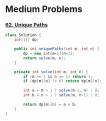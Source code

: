 # Medium Problems

### [62. Unique Paths](https://leetcode.com/problems/unique-paths/description/)
```java
class Solution {
    int[][] dp;

    public int uniquePaths(int m, int n) {
        dp = new int[m+1][n+1];
        return solve(m, n);
    }

    private int solve(int m, int n) {
        if (m == 1 && n == 1) return 1;
        if (dp[m][n] != 0) return dp[m][n];
        
        int a = m > 1 ? solve(m-1, n) : 0;
        int b = n > 1 ? solve(m, n-1) : 0;
        
        return dp[m][n] = a + b;
    }
}
```